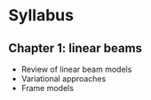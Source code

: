 # Syllabus

## Chapter 1: linear beams
 - Review of linear beam models
 - Variational approaches
 - Frame models


